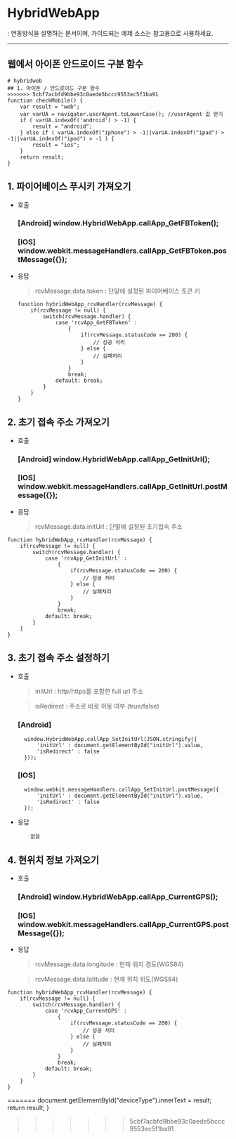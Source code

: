 # HybridWebApp
: 연동방식을 설명하는 문서이며, 가이드되는 예제 소스는 참고용으로 사용하세요.

-----
## 웹에서 아이폰 안드로이드 구분 함수
```
# hybridweb
## 1. 아이폰 / 안드로이드 구분 함수
>>>>>>> 5cbf7acbfd9bbe93c0aede5bccc9553ec5f1ba91
function checkMobile() {
    var result = "web";
    var varUA = navigator.userAgent.toLowerCase(); //userAgent 값 얻기
    if ( varUA.indexOf('android') > -1) {
        result = "android";
    } else if ( varUA.indexOf("iphone") > -1||varUA.indexOf("ipad") > -1||varUA.indexOf("ipod") > -1 ) {
        result = "ios";
    } 
    return result;
}
```

## 1. 파이어베이스 푸시키 가져오기
* 호출
    ### [Android]   window.HybridWebApp.callApp_GetFBToken();
    ### [IOS]       window.webkit.messageHandlers.callApp_GetFBToken.postMessage({});
* 응답
    > rcvMessage.data.token : 단말에 설정된 파이어베이스 토큰 키
    ```
    function hybridWebApp_rcvHandler(rcvMessage) {
        if(rcvMessage != null) {
            switch(rcvMessage.handler) {
                case 'rcvApp_GetFBToken' : 
                    {
                        if(rcvMessage.statusCode == 200) {
                            // 성공 처리
                        } else {
                            // 실패처리
                        }
                    }
                    break;
                default: break;
            }
        }
    }
    ```

## 2. 초기 접속 주소 가져오기
* 호출
    ### [Android]   window.HybridWebApp.callApp_GetInitUrl();
    ### [IOS]       window.webkit.messageHandlers.callApp_GetInitUrl.postMessage({});
* 응답
    >  rcvMessage.data.initUrl : 단말에 설정된 초기접속 주소
```
function hybridWebApp_rcvHandler(rcvMessage) {
    if(rcvMessage != null) {
        switch(rcvMessage.handler) {
            case 'rcvApp_GetInitUrl' : 
                {
                    if(rcvMessage.statusCode == 200) {
                        // 성공 처리
                    } else {
                        // 실패처리
                    }
                }
                break;
            default: break;
        }
    }
}
```

## 3. 초기 접속 주소 설정하기
* 호출
    > initUrl : http/https를 포함한 full url 주소

    > isRedirect : 주소로 바로 이동 여부 (true/false)
    ### [Android]   
        window.HybridWebApp.callApp_SetInitUrl(JSON.stringify({
            'initUrl' : document.getElementById("initUrl").value,   
            'isRedirect' : false
        }));
    ### [IOS]       
        window.webkit.messageHandlers.callApp_SetInitUrl.postMessage({
            'initUrl' : document.getElementById("initUrl").value,
            'isRedirect' : false
        });
* 응답
    ```
        없음
    ```

## 4. 현위치 정보 가져오기
* 호출
    ### [Android]   window.HybridWebApp.callApp_CurrentGPS();
    ### [IOS]       window.webkit.messageHandlers.callApp_CurrentGPS.postMessage({});
* 응답
    > rcvMessage.data.longitude : 현재 위치 경도(WGS84)

    > rcvMessage.data.latitude : 현재 위치 위도(WGS84)
```
function hybridWebApp_rcvHandler(rcvMessage) {
    if(rcvMessage != null) {
        switch(rcvMessage.handler) {
            case 'rcvApp_CurrentGPS' : 
                {
                    if(rcvMessage.statusCode == 200) {
                        // 성공 처리
                    } else {
                        // 실패처리
                    }
                }
                break;
            default: break;
        }
    }
}
```
=======
    document.getElementById("deviceType").innerText = result;
    return result;
}
>>>>>>> 5cbf7acbfd9bbe93c0aede5bccc9553ec5f1ba91
